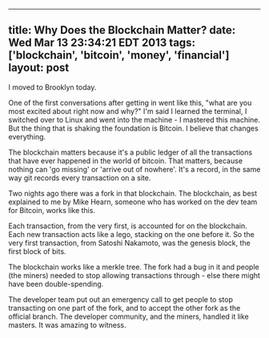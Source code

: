 ----
title: Why Does the Blockchain Matter?
date: Wed Mar 13 23:34:21 EDT 2013
tags: ['blockchain', 'bitcoin', 'money', 'financial']
layout: post
----
I moved to Brooklyn today.

One of the first conversations after getting in went like this, "what are you most excited about right now and why?" I'm said I learned the terminal, I switched over to Linux and went into the machine - I mastered this machine. But the thing that is shaking the foundation is Bitcoin. I believe that changes everything.

The blockchain matters because it's a public ledger of all the transactions that have ever happened in the world of bitcoin. That matters, because nothing can 'go missing' or 'arrive out of nowhere'. It's a record, in the same way git records every transaction on a site.

Two nights ago there was a fork in that blockchain. The blockchain, as best explained to me by Mike Hearn, someone who has worked on the dev team for Bitcoin, works like this. 

Each transaction, from the very first, is accounted for on the blockchain. Each new transaction acts like a lego, stacking on the one before it. So the very first transaction, from Satoshi Nakamoto, was the genesis block, the first block of bits.

The blockchain works like a merkle tree. The fork had a bug in it and people (the miners) needed to stop allowing transactions through - else there might have been double-spending. 

The developer team put out an emergency call to get people to stop transacting on one part of the fork, and to accept the other fork as the official branch. The developer community, and the miners, handled it like masters. It was amazing to witness. 